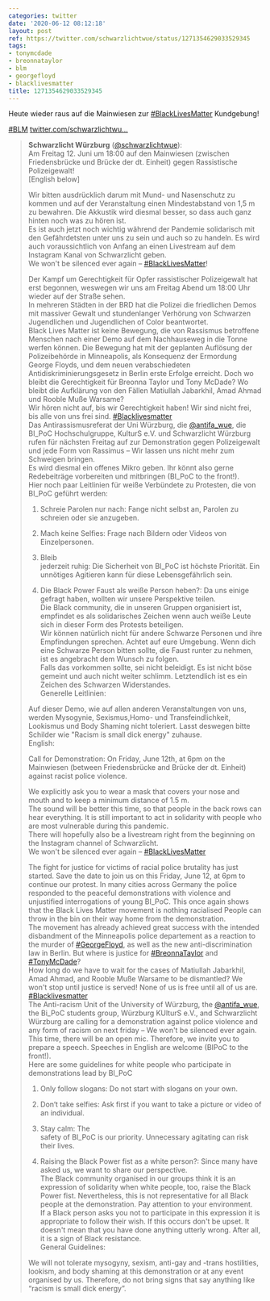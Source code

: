 ```yaml
---
categories: twitter
date: '2020-06-12 08:12:18'
layout: post
ref: https://twitter.com/schwarzlichtwue/status/1271354629033529345
tags:
- tonymcdade
- breonnataylor
- blm
- georgefloyd
- blacklivesmatter
title: 1271354629033529345
---
```

Heute wieder raus auf die Mainwiesen zur [#BlackLivesMatter](/t/blacklivesmatter) Kundgebung! 

[#BLM](/t/blm) [twitter.com/schwarzlichtwu…](https://twitter.com/schwarzlichtwue/status/1270771930598080513)
> <b>Schwarzlicht Würzburg</b> ([@schwarzlichtwue](https://twitter.com/schwarzlichtwue)):  
>Am Freitag 12. Juni um 18:00 auf den Mainwiesen (zwischen Friedensbrücke und Brücke der dt. Einheit) gegen Rassistische Polizeigewalt!   
>[English below]  
>  
>Wir bitten ausdrücklich darum mit Mund- und Nasenschutz zu kommen und auf der Veranstaltung einen Mindestabstand von 1,5 m zu bewahren. Die Akkustik wird diesmal besser, so dass auch ganz hinten noch was zu hören ist.  
>Es ist auch jetzt noch wichtig während der Pandemie solidarisch mit den Gefährdetsten unter uns zu sein und auch so zu handeln. Es wird auch voraussichtlich von Anfang an einen Livestream auf dem Instagram Kanal von Schwarzlicht geben.  
>We won't be silenced ever again – [#BlackLivesMatter](/t/blacklivesmatter)!  
>  
>Der Kampf um Gerechtigkeit für Opfer rassistischer Polizeigewalt hat erst begonnen, weswegen wir uns am Freitag Abend um 18:00 Uhr wieder auf der Straße sehen.  
>In mehreren Städten in der BRD hat die Polizei die friedlichen Demos mit massiver Gewalt und stundenlanger Verhörung von Schwarzen Jugendlichen und Jugendlichen of Color beantwortet.  
>Black Lives Matter ist keine Bewegung, die von Rassismus betroffene Menschen nach einer Demo auf dem Nachhauseweg in die Tonne werfen können. Die Bewegung hat mit der geplanten Auflösung der Polizeibehörde in Minneapolis, als Konsequenz der Ermordung George Floyds, und dem neuen verabschiedeten Antidiskriminierungsgesetz in Berlin erste Erfolge erreicht. Doch wo bleibt die Gerechtigkeit für Breonna Taylor und Tony McDade? Wo bleibt die Aufklärung von den Fällen Matiullah Jabarkhil, Amad Ahmad und Rooble Muße Warsame?  
>Wir hören nicht auf, bis wir Gerechtigkeit haben! Wir sind nicht frei, bis alle von uns frei sind. [#Blacklivesmatter](/t/blacklivesmatter)  
>Das Antirassismusreferat der Uni Würzburg, die [@antifa_wue](https://twitter.com/antifa_wue), die BI_PoC Hochschulgruppe, KulturS e.V. und Schwarzlicht Würzburg rufen für nächsten Freitag auf zur Demonstration gegen Polizeigewalt und jede Form von Rassimus – Wir lassen uns nicht mehr zum Schweigen bringen.  
>Es wird diesmal ein offenes Mikro geben. Ihr könnt also gerne Redebeiträge vorbereiten und mitbringen (BI_PoC to the front!).  
>Hier noch paar Leitlinien für weiße Verbündete zu Protesten, die von BI_PoC geführt werden:  
>  
>1. Schreie Parolen nur nach: Fange nicht selbst an, Parolen zu schreien oder sie anzugeben.  
>  
>2. Mach keine Selfies: Frage nach Bildern oder Videos von Einzelpersonen.  
>  
>3. Bleib   
> jederzeit ruhig: Die Sicherheit von BI_PoC ist höchste Priorität. Ein unnötiges Agitieren kann für diese Lebensgefährlich sein.   
>  
>4. Die Black Power Faust als weiße Person heben?: Da uns einige gefragt haben, wollten wir unsere Perspektive teilen.  
>Die Black community, die in unseren Gruppen organisiert ist, empfindet es als solidarisches Zeichen wenn auch weiße Leute sich in dieser Form des Protests beteiligen.  
>Wir können natürlich nicht für andere Schwarze Personen und ihre Empfindungen sprechen. Achtet auf eure Umgebung. Wenn dich eine Schwarze Person bitten sollte, die Faust runter zu nehmen, ist es angebracht dem Wunsch zu folgen.  
>Falls das vorkommen sollte, sei nicht beleidigt. Es ist nicht böse gemeint und auch nicht weiter schlimm. Letztendlich ist es ein Zeichen des Schwarzen Widerstandes.  
>Generelle Leitlinien:   
>  
>Auf dieser Demo, wie auf allen anderen Veranstaltungen von uns, werden Mysogynie, Sexismus,Homo- und Transfeindlichkeit, Lookismus und Body Shaming nicht toleriert. Lasst deswegen bitte Schilder wie "Racism is small dick energy" zuhause.  
>English:   
>  
>Call for Demonstration: On Friday, June 12th, at 6pm on the Mainwiesen (between Friedensbrücke and Brücke der dt. Einheit) against racist police violence.  
>  
>  
>  
>We explicitly ask you to wear a mask that covers your nose and mouth and to keep a minimum distance of 1.5 m.   
>The sound will be better this time, so that people in the back rows can hear everything. It is still important to act in solidarity with people who are most vulnerable during this pandemic.  
>There will hopefully also be a livestream right from the beginning on the Instagram channel of Schwarzlicht.  
>We won't be silenced ever again – [#BlackLivesMatter](/t/blacklivesmatter)   
>  
>The fight for justice for victims of racial police brutality has just started. Save the date to join us on this Friday, June 12, at 6pm to continue our protest. In many cities across Germany the police responded to the peaceful demonstrations with violence and unjustified interrogations of young BI_PoC. This once again shows that the Black Lives Matter movement is nothing racialised People can throw in the bin on their way home from the demonstration.  
>The movement has already achieved great success with the intended disbandment of the Minneapolis police departement as a reaction to the murder of [#GeorgeFloyd](/t/georgefloyd), as well as the new anti-discrimination law in Berlin. But where is justice for [#BreonnaTaylor](/t/breonnataylor) and [#TonyMcDade](/t/tonymcdade)?  
>How long do we have to wait for the cases of Matiullah Jabarkhil, Amad Ahmad, and Rooble Muße Warsame to be dismantled? We won't stop until justice is served! None of us is free until all of us are. [#Blacklivesmatter](/t/blacklivesmatter)  
>The Anti-racism Unit of the University of Würzburg, the [@antifa_wue](https://twitter.com/antifa_wue), the Bi_PoC students group, Würzburg KUlturS e.V., and Schwarzlicht Würzburg are calling for a demonstration against police violence and any form of racism on next friday – We won't be silenced ever again.  
>This time, there will be an open mic. Therefore, we invite you to prepare a speech. Speeches in English are welcome (BIPoC to the front!).  
>Here are some guidelines for white people who participate in demonstrations lead by BI_PoC  
>  
>1. Only follow slogans: Do not start with slogans on your own.   
>  
>2. Don‘t take selfies: Ask first if you want to take a picture or video of an individual.  
>  
>3. Stay calm: The   
> safety of BI_PoC is our priority. Unnecessary agitating can risk their lives.   
>  
>4. Raising the Black Power fist as a white person?: Since many have asked us, we want to share our perspective.  
>The Black community organised in our groups think it is an expression of solidarity when white people, too, raise the Black Power fist. Nevertheless, this is not representative for all Black people at the demonstration. Pay attention to your environment.  
>If a Black person asks you not to participate in this expression it is appropriate to follow their wish. If this occurs don't be upset. It doesn't mean that you have done anything utterly wrong. After all, it is a sign of Black resistance.  
>General Guidelines:  
>  
>We will not tolerate mysogyny, sexism, anti-gay and -trans hostilities, lookism, and body shaming at this demonstration or at any event organised by us. Therefore, do not bring signs that say anything like “racism is small dick energy”.  

